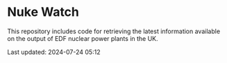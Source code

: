 # Nuke Watch

This repository includes code for retrieving the latest information available on the output of EDF nuclear power plants in the UK.

Last updated: 2024-07-24 05:12